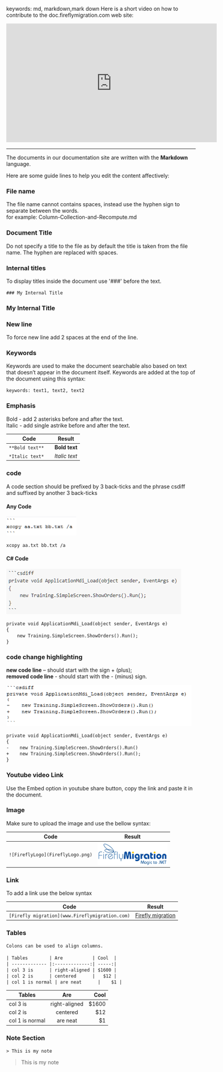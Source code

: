 keywords: md, markdown,mark down
Here is a short video on how to contribute to the doc.fireflymigration.com web site:

<iframe width="560" height="315" src="https://www.youtube.com/embed/yX9qum4tDAQ" frameborder="0" allowfullscreen></iframe>

---
The documents in our documentation site are written with the **Markdown** language.

Here are some guide lines to help you edit the content affectively:

### File name 
The file name cannot contains spaces, instead use the hyphen sign to separate between the words.  
for example: Column-Collection-and-Recompute.md  
 
### Document Title  
Do not specify a title to the file as by default the title is taken from the file name. The hyphen are replaced with spaces. 

### Internal titles    
To display titles inside the document use '###' before the text.  

```
### My Internal Title
```
### My Internal Title


### New line    
To force new line add 2 spaces at the end of the line. 

### Keywords
Keywords are used to make the document searchable also based on text that doesn’t appear in the document itself.
Keywords are added at the top of the document using this syntax: 
``` 
keywords: text1, text2, text2 
```

### Emphasis
Bold - add 2 asterisks before and after the text.  
Italic - add single astrike before and after the text.  

| Code                       | Result                 |
| -------------------------- | --------------------- |
| ``` **Bold text**   ```    | **Bold text**         |
| ``` *Italic text*   ```    | *Italic text*         |



### code
 A code section should be prefixed by 3 back-ticks and the phrase csdiff and suffixed by another 3 back-ticks


#### Any Code
![2017 03 20 08H38 17](2017-03-20_08h38_17.png)
```
xcopy aa.txt bb.txt /a
```
#### C# Code
![](Img2017-02-19_10h55_17.png)
```csdiff
private void ApplicationMdi_Load(object sender, EventArgs e)
{
    new Training.SimpleScreen.ShowOrders().Run();
}
```

### code change highlighting

**new code line** – should start with the sign + (plus);  
**removed code line** - should start with the - (minus) sign.

![](Img2017-02-19_10h50_30.png)

```csdiff
private void ApplicationMdi_Load(object sender, EventArgs e)
{
-    new Training.SimpleScreen.ShowOrders().Run()
+    new Training.SimpleScreen.ShowOrders().Run();
} 
```  


### Youtube video Link
Use the Embed option in youtube share button, copy the link and paste it in the document.


### Image
Make sure to upload the image and use the bellow syntax:  
 
| Code                                       | Result                                  |
| ------------------------------------------ | --------------------------------------- |
| ``` ![FireflyLogo](FireflyLogo.png) ```    | ![FireflyLogo](FireflyLogo.png)         |



### Link  
To add a link use the below syntax  

| Code                                                    | Result                                           |
| ------------------------------------------------------- | ------------------------------------------------ |
| ``` [Firefly migration](www.Fireflymigration.com) ```   | [Firefly migration](www.Fireflymigration.com)    |
 
 
### Tables
```
Colons can be used to align columns.

| Tables        | Are           | Cool  |
| ------------- |:-------------:| -----:|
| col 3 is      | right-aligned | $1600 |
| col 2 is      | centered      |   $12 |
| col 1 is normal | are neat      |    $1 |

```



| Tables        | Are           | Cool  |
| ------------- |:-------------:| -----:|
| col 3 is      | right-aligned | $1600 |
| col 2 is      | centered      |   $12 |
| col 1 is normal | are neat      |    $1 |


### Note Section
```
> This is my note
```

  > This is my note 